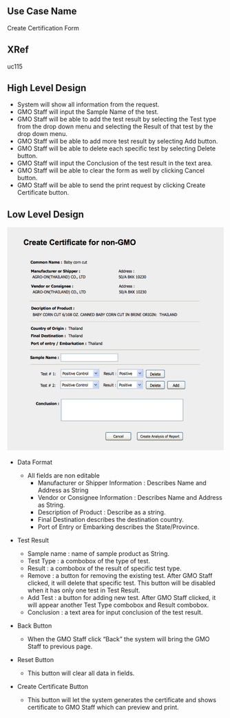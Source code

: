 Use Case Name
-------------
Create Certification Form

XRef
----
uc115

High Level Design
-----------------

* System will show all information from the request.
* GMO Staff will input the Sample Name of the test.
* GMO Staff will be able to add the test result by selecting the Test type from the drop down menu and selecting the Result of that test by the drop down menu.
* GMO Staff will be able to add more test result by selecting Add button.
* GMO Staff will be able to delete each specific test by selecting Delete button.
* GMO Staff will input the Conclusion of the test result in the text area.
* GMO Staff will be able to clear the form as well by clicking Cancel button.
* GMO Staff will be able to send the print request by clicking Create Certificate button.



Low Level Design
----------------

![Screenshot](images/ds115-CreateCertificationForm.png)

* Data Format
  - All fields are non editable
    + Manufacturer or Shipper Information : Describes Name and Address as String
    + Vendor or Consignee Information : Describes Name and Address as String.
    + Description of Product : Describe as a string.
    + Final Destination describes the destination country.
    + Port of Entry or Embarking describes the State/Province.
* Test Result
  - Sample name : name of sample product as String.
  - Test Type : a combobox of the type of test.
  - Result : a combobox of the result of specific test type.
  - Remove : a button for removing the existing test. After GMO Staff clicked, it will delete that specific test. This button will be disabled when it has only one test in Test Result.  
  - Add Test : a button for adding new test. After GMO Staff clicked, it will appear another Test Type combobox and Result combobox.
  - Conclusion : a text area for input conclusion of the test result. 

* Back Button
  - When the GMO Staff click “Back” the system will bring the GMO Staff to previous page.
* Reset Button
  - This button will clear all data in fields.
* Create Certificate Button
  - This button will let the system generates the certificate and shows certificate to GMO Staff which can preview and print. 
